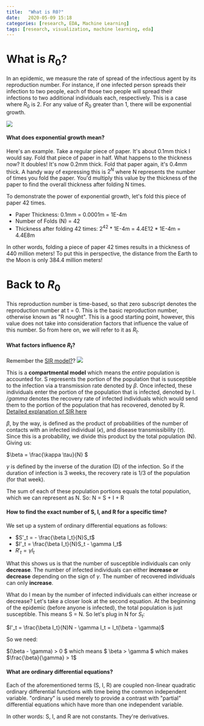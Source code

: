 ```yaml
---
title:  "What is R0?"
date:   2020-05-09 15:18
categories: [research, EDA, Machine Learning]
tags: [research, visualization, machine learning, eda]
---
```


# What is $R_0$?

In an epidemic, we measure the rate of spread of the infectious agent by its reproduction number. For instance, if one infected person spreads their infection to two people, each of those two people will spread their infections to two additional individuals each, respectively. This is a case where $R_0$ is 2. For any value of $R_0$ greater than 1, there will be exponential growth. 

![](https://en.wikipedia.org/wiki/Basic_reproduction_number#/media/File:R_Naught_Ebola_and_Flu_Diagram.svg)

#### What does exponential growth mean?

Here's an example. Take a regular piece of paper. It's about 0.1mm thick I would say. Fold that piece of paper in half. What happens to the thickness now? It doubles! It's now 0.2mm thick. Fold that paper again, it's 0.4mm thick. A handy way of expressing this is $2^N$ where N represents the number of times you fold the paper. You'd multiply this value by the thickness of the paper to find the overall thickness after folding N times. 

To demonstrate the power of exponential growth, let's fold this piece of paper 42 times. 

* Paper Thickness: 0.1mm = 0.0001m = 1E-4m
* Number of Folds (N) = 42
* Thickness after folding 42 times: $2^42$ * 1E-4m = 4.4E12 * 1E-4m = 4.4E8m

In other words, folding a piece of paper 42 times results in a thickness of 440 million meters! To put this in perspective, the distance from the Earth to the Moon is only 384.4 million meters! 

# Back to $R_0$

This reproduction number is time-based, so that zero subscript denotes the reproduction number at t = 0. This is the basic reproduction number, otherwise known as "R nought". This is a good starting point, however, this value does not take into consideration factors that influence the value of this number. So from here on, we will refer to it as $R_t$. 

#### What factors influence $R_t$?

Remember the [SIR model?](https://prettypositron.github.io/minimal/2020/COVID-19-Post-3/)? 
![](https://datasciencechalktalk.files.wordpress.com/2020/04/image-13.png)

This is a **compartmental model** which means the *entire* population is accounted for. S represents the portion of the population that is susceptible to the infection via a transmission rate denoted by $\beta$. Once infected, these individuals enter the portion of the population that is infected, denoted by I. $/gamma$ denotes the recovery rate of infected individuals which would send them to the portion of the population that has recovered, denoted by R. [Detailed explanation of SIR here](http://mat.uab.cat/matmat/PDFv2013/v2013n03.pdf)

$\beta$, by the way, is defined as the product of probabilities of the number of contacts with an infected individual ($\kappa$), and disease transmissibility ($\tau$). Since this is a probability, we divide this product by the total population (N). Giving us:

$\beta = \frac{\kappa \tau}{N} $

$\gamma$ is defined by the inverse of the duration (D) of the infection. So if the duration of infection is 3 weeks, the recovery rate is 1/3 of the population (for that week).

 The sum of each of these population portions equals the total population, which we can represent as N. So: N = S + I + R

#### How to find the exact number of S, I, and R for a specific time?

We set up a system of ordinary differential equations as follows:

* $S'_t = - \frac{\beta I_t}{N}S_t$ 
* $I'_t = \frac{\beta I_t}{N}S_t - \gamma I_t$ 
* $R'_t = \gamma I_t$

What this shows us is that the number of susceptible individuals can only **decrease**. The number of infected individuals can either **increase or decrease** depending on the sign of $\gamma$. The number of recovered individuals can only **increase**.  

What do I mean by the number of infected individuals can either increase or decrease? Let's take a closer look at the second equation. At the beginning of the epidemic (before anyone is infected), the total population is just susceptible. This means S = N. So let's plug in N for $S_t$:

$I'_t = \frac{\beta I_t}{N}N - \gamma I_t = I_t(\beta - \gamma)$

So we need: 

$(\beta - \gamma) > 0 $ which means $ \beta > \gamma $ which makes $\frac{\beta}{\gamma} > 1$

#### What are ordinary differential equations?

Each of the aforementioned terms (S, I, R) are coupled non-linear quadratic ordinary differential functions with time being the common independent variable. "ordinary" is used merely to provide a contrast with "partial" differential equations which have more than one independent variable. 

In other words: S, I, and R are not constants. They're derivatives. 
